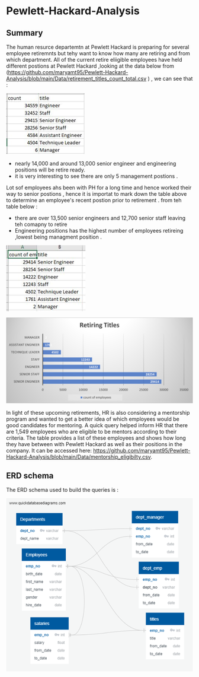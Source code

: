 # Pewlett-Hackard-Analysis

## Summary 
 The human resurce departemtn at Pewlett Hackard is preparing for several employee retiremnts but tehy want to know how many are retiring and from which department. 
 All of the current retire eliigible employees have held different postions at Pewlett Hackard ,looking at the data below from  (https://github.com/maryamt95/Pewlett-Hackard-Analysis/blob/main/Data/retirement_titles_count_total.csv ) , we can see that  :

![alt text](https://github.com/maryamt95/Pewlett-Hackard-Analysis/blob/main/retiement_count_non%20unique.JPG)

 * nearly 14,000 and around 13,000 senior engineer and engineering positions will be retire ready. 
 * it is very interesting to see there are only 5 management postions . 

Lot sof employees ahs been with PH for a long time and hence worked their way to senior postions , hence it is importat to mark down the table above to determine an employee's recent postion prior to retirement . 
from teh table below :
  * there are over 13,500 senior engineers and 12,700 senior staff leaving teh comapny to retire 
  *  Engineering positions  has the highest number of employees retireing  ,lowest being managment position .
  
 ![alt text](https://github.com/maryamt95/Pewlett-Hackard-Analysis/blob/main/retiring%20titles_unique.JPG)
 
 ![alt text](https://github.com/maryamt95/Pewlett-Hackard-Analysis/blob/main/retiring%20titles.png)
 
In light of these upcoming retirements, HR is also considering a mentorship program and wanted to get a better idea of which employees would be good candidates for mentoring. A quick query helped inform HR that there are 1,549 employees who are eligible to be mentors according to their criteria. The table provides a list of these employees and shows how long they have between with Pewlett Hackard as well as their positions in the company. It can be accessed here: https://github.com/maryamt95/Pewlett-Hackard-Analysis/blob/main/Data/mentorship_eligibilty.csv.

## ERD schema 

The ERD schema used to build the queries is :


![alt text](https://github.com/maryamt95/Pewlett-Hackard-Analysis/blob/main/EmployeeDB.png)
